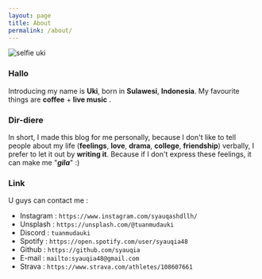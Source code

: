 ```yaml
---
layout: page
title: About
permalink: /about/
---
```


![selfie uki](https://media.discordapp.net/attachments/415012583079411734/1155850219439784039/IMG_20230924_230828_646.webp?width=676&height=676)
  

### Hallo
Introducing my name is **Uki**, born in **Sulawesi**, **Indonesia**.
My favourite things are **coffee** + **live music** .

### Dir-diere
In short, I made this blog for me personally, because I don't like to tell people about my life (**feelings**, **love**, **drama**, **college**, **friendship**) verbally, I prefer to let it out by **writing it**.
Because if I don't express these feelings, it can make me "***gila***" :)

### Link
U guys can contact me : 
- Instagram : `https://www.instagram.com/syauqashdllh/`
- Unsplash : `https://unsplash.com/@tuanmudauki`
- Discord : `tuanmudauki`
- Spotify : `https://open.spotify.com/user/syauqia48`
- Github : `https://github.com/syauqia`
- E-mail : `mailto:syauqia48@gmail.com`
- Strava : `https://www.strava.com/athletes/108607661`
